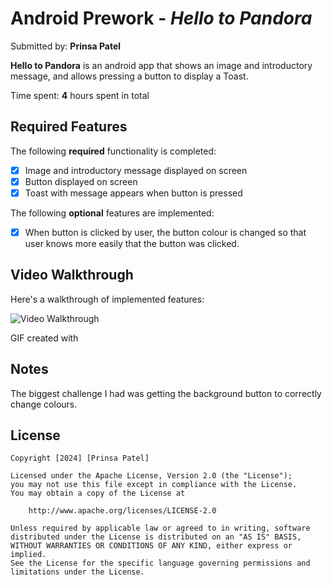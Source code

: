 # Android Prework - *Hello to Pandora*

Submitted by: **Prinsa Patel**

**Hello to Pandora** is an android app that shows an image and introductory message, and allows pressing a button to display a Toast.

Time spent: **4** hours spent in total

## Required Features

The following **required** functionality is completed:

* [X] Image and introductory message displayed on screen
* [X] Button displayed on screen
* [X] Toast with message appears when button is pressed

The following **optional** features are implemented:

* [X] When button is clicked by user, the button colour is changed so that user knows more easily that the button was clicked.

## Video Walkthrough

Here's a walkthrough of implemented features:

<img src='http://i.imgur.com/link/to/your/gif/file.gif' title='Video Walkthrough' width='' alt='Video Walkthrough' />

<!-- Replace this with whatever GIF tool you used! -->
GIF created with 

## Notes

The biggest challenge I had was getting the background button to correctly change colours.

## License

    Copyright [2024] [Prinsa Patel]

    Licensed under the Apache License, Version 2.0 (the "License");
    you may not use this file except in compliance with the License.
    You may obtain a copy of the License at

        http://www.apache.org/licenses/LICENSE-2.0

    Unless required by applicable law or agreed to in writing, software
    distributed under the License is distributed on an "AS IS" BASIS,
    WITHOUT WARRANTIES OR CONDITIONS OF ANY KIND, either express or implied.
    See the License for the specific language governing permissions and
    limitations under the License.